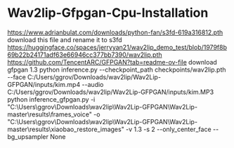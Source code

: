 # Wav2lip-Gfpgan-Cpu-Installation
https://www.adrianbulat.com/downloads/python-fan/s3fd-619a316812.pth download this file and rename it to s3fd
https://huggingface.co/spaces/jerryyan21/wav2lip_demo_test/blob/1979f8b69b22b24171adf63e66946cc377bb7390/wav2lip.pth
https://github.com/TencentARC/GFPGAN?tab=readme-ov-file download gfpgan 1.3
python inference.py --checkpoint_path checkpoints/wav2lip.pth --face C:/Users/ggrov/Downloads/wav2lip/Wav2Lip-GFPGAN/inputs/kim.mp4 --audio C:/Users/ggrov/Downloads/wav2lip/Wav2Lip-GFPGAN/inputs/kim.MP3
python inference_gfpgan.py -i "C:\Users\ggrov\Downloads\wav2lip\Wav2Lip-GFPGAN\Wav2Lip-master\results\frames_voice" -o "C:\Users\ggrov\Downloads\wav2lip\Wav2Lip-GFPGAN\Wav2Lip-master\results\xiaobao_restore_images" -v 1.3 -s 2 --only_center_face --bg_upsampler None
